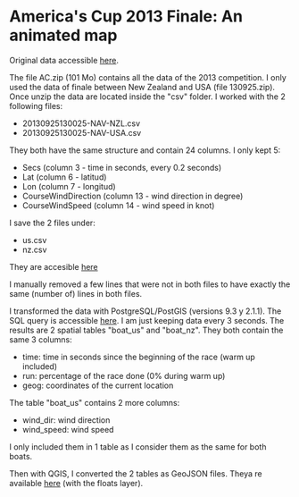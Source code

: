 # America's Cup 2013 Finale: An animated map

Original data accessible [here](https://drive.google.com/file/d/0B2CUun8QUAMsUDJydWw2YTBzMUE/edit).

The file AC.zip (101 Mo) contains all the data of the 2013 competition. I only used the data of finale between New Zealand and USA (file 130925.zip).
Once unzip the data are located inside the "csv" folder. I worked with the 2 following files:
* 20130925130025-NAV-NZL.csv
* 20130925130025-NAV-USA.csv

They both have the same structure and contain 24 columns. I only kept 5:
* Secs (column 3 - time in seconds, every 0.2 seconds)
* Lat (column 6 - latitud)
* Lon (column 7 - longitud)
* CourseWindDirection (column 13 - wind direction in degree)
* CourseWindSpeed (column 14 - wind speed in knot)

I save the 2 files under:
* us.csv
* nz.csv

They are accesible [here](https://github.com/pvernier/pvernier.github.io/tree/master/americas_cup/data)

I manually removed a few lines that were not in both files to have exactly the same (number of) lines in both files. 

I transformed the data with PostgreSQL/PostGIS (versions 9.3 y 2.1.1). The SQL query is accessible [here](https://github.com/pvernier/pvernier.github.io/blob/master/americas_cup/data/queries_americas_cup.sql). I am just keeping data every 3 seconds. The results are 2 spatial tables "boat_us" and "boat_nz". They both contain the same 3 columns:
* time: time in seconds since the beginning of the race (warm up included)
* run: percentage of the race done (0% during warm up)
* geog: coordinates of the current location

The table "boat_us" contains 2 more columns:
* wind_dir: wind direction
* wind_speed: wind speed

I only included them in 1 table as I consider them as the same for both boats.

Then with QGIS, I converted the 2 tables as GeoJSON files. Theya re available [here](https://github.com/pvernier/pvernier.github.io/tree/master/americas_cup/resources/layers) (with the floats layer).

